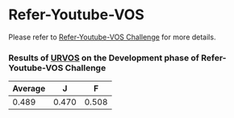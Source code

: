 # Refer-Youtube-VOS

Please refer to [Refer-Youtube-VOS Challenge](https://codalab.lisn.upsaclay.fr/competitions/3282) for more details.

### Results of [URVOS](http://www.ecva.net/papers/eccv_2020/papers_ECCV/papers/123600205.pdf) on the Development phase of Refer-Youtube-VOS Challenge

|Average|J|F|
|------|---|---|
|0.489|0.470|0.508|
